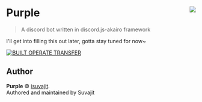 # Purple <img src="https://cdn.discordapp.com/avatars/526971716711350273/df4891e105916a637d52d0014de03e76.webp" align="right">
> A discord bot written in discord.js-akairo framework

I'll get into filling this out later, gotta stay tuned for now~

[![BUILT OPERATE TRANSFER](https://discordapp.com/api/guilds/524672414261444623/embed.png?style=banner3)](https://discord.gg/PuGpC8W)

## Author

**Purple** © [isuvajit](https://github.com/isuvajit).  
Authored and maintained by Suvajit
